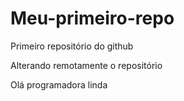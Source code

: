 # Meu-primeiro-repo
Primeiro repositório do github

Alterando remotamente o repositório

Olá programadora linda
